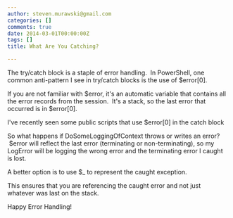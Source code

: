 ```yaml
---
author: steven.murawski@gmail.com
categories: []
comments: true
date: 2014-03-01T00:00:00Z
tags: []
title: What Are You Catching?

---
```


The try/catch block is a staple of error handling. &nbsp;In PowerShell, one common anti-pattern I see in try/catch blocks is the use of $error[0].


If you are not familiar with $error, it's an automatic variable that contains all the error records from the session. &nbsp;It's a stack, so the last error that occurred is in $error[0].


I've recently seen some public scripts that use $error[0] in the catch block

 
   <script src="https://gist.github.com/smurawski/3f28ddff96f8d17de1b0.js"></script>
 


So what happens if DoSomeLoggingOfContext throws or writes an error? &nbsp;$error will reflect the last error (terminating or non-terminating), so my LogError will be logging the wrong error and the terminating error I caught is lost.


A better option is to use $_ to represent the caught exception.

 
   <script src="https://gist.github.com/smurawski/43714eee1252cc4caf46.js"></script>
 


This ensures that you are referencing the caught error and not just whatever was last on the stack. &nbsp;


Happy Error Handling!

